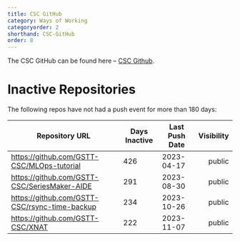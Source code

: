 ```yaml
---
title: CSC GitHub
category: Ways of Working
categoryorder: 2
shorthand: CSC-GitHub
order: 8
---
```


The CSC GitHub can be found here – <a href="https://github.com/GSTT-CSC/">CSC Github</a>.

# Inactive Repositories

The following repos have not had a push event for more than 180 days:

| Repository URL | Days Inactive | Last Push Date | Visibility |
| --- | --- | --- | ---: |
| https://github.com/GSTT-CSC/MLOps-tutorial | 426 | 2023-04-17 | public |
| https://github.com/GSTT-CSC/SeriesMaker-AIDE | 291 | 2023-08-30 | public |
| https://github.com/GSTT-CSC/rsync-time-backup | 234 | 2023-10-26 | public |
| https://github.com/GSTT-CSC/XNAT | 222 | 2023-11-07 | public |
